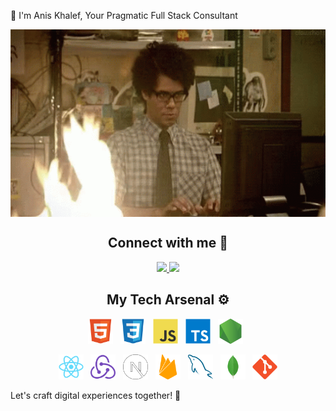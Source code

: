 🫡 I'm Anis Khalef, Your Pragmatic Full Stack Consultant 
<div align="center">
  <img height="300" width="800" alt="GIF" align="center" src="https://github.com/anisossss/anisossss/blob/main/nerd.gif">
</div>
<h2 align="center">Connect with me 🚀</h2>
<p align="center">
  <a href="mailto:anis.khlaef98@gmail.com.com">
    <img src="https://img.shields.io/badge/Gmail-D14836?style=for-the-badge&logo=gmail&logoColor=white" height=25>
  </a> 
  <a href="https://www.linkedin.com/in/anis-khalef-11660a231/">
    <img src="https://img.shields.io/badge/linkedin-%230077B5.svg?&style=for-the-badge&logo=linkedin&logoColor=white" height=25>
  </a> 
</p>
<h2 align="center">My Tech Arsenal ⚙️</h2>
<p align="center">
  <img src="https://github.com/devicons/devicon/blob/master/icons/html5/html5-original.svg" width="40" height="40"/>
  &nbsp;
  <img src="https://github.com/devicons/devicon/blob/master/icons/css3/css3-original.svg" width="40" height="40"/>
  &nbsp;
  <img src="https://github.com/devicons/devicon/blob/master/icons/javascript/javascript-original.svg" width="40" height="40"/>
  &nbsp;
  <img src="https://github.com/devicons/devicon/blob/master/icons/typescript/typescript-original.svg" width="40" height="40"/> 
  &nbsp;
  <img src="https://github.com/devicons/devicon/blob/master/icons/nodejs/nodejs-original.svg" width="40" height="40"/>
  &nbsp;
</p>
<p align="center">
  <img src="https://github.com/devicons/devicon/blob/master/icons/react/react-original.svg" width="40" height="40"/>
  &nbsp;
  <img src="https://github.com/devicons/devicon/blob/master/icons/redux/redux-original.svg" width="40" height="40"/>
  &nbsp;
  <img src="https://github.com/devicons/devicon/blob/master/icons/nextjs/nextjs-line.svg" width="40" height="40"/>
  &nbsp;
  <img src="https://github.com/devicons/devicon/blob/master/icons/firebase/firebase-plain.svg" width="40" height="40"/>
  &nbsp;
  <img src="https://github.com/devicons/devicon/blob/master/icons/mysql/mysql-original.svg" width="40" height="40"/>
  &nbsp;
  <img src="https://github.com/devicons/devicon/blob/master/icons/mongodb/mongodb-original.svg" width="40" height="40"/>
  &nbsp;
  <img src="https://github.com/devicons/devicon/blob/master/icons/git/git-original.svg" width="40" height="40"/>
</p>
Let's craft digital experiences together! 🚀
